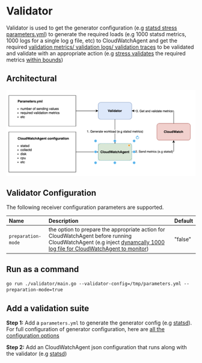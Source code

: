 # Validator

Validator is used to get the generator configuration (e.g [statsd stress parameters.yml](https://github.com/aws/amazon-cloudwatch-agent-test/blob/2c859b71d067e482985b9c57ca2d2617de8a7795/test/stress/statsd/parameters.yml)) to generate the required loads (e.g 1000 statsd metrics, 1000 logs for a single log g file, etc) to CloudWatchAgent and get the required [validation metrics/ validation logs/ validation traces](https://github.com/aws/amazon-cloudwatch-agent-test/blob/2c859b71d067e482985b9c57ca2d2617de8a7795/test/stress/statsd/parameters.yml#L20-L64) to be validated and validate with an appropriate action (e.g [stress validates](https://github.com/aws/amazon-cloudwatch-agent-test/blob/2c859b71d067e482985b9c57ca2d2617de8a7795/validator/validators/validator.go#L20-L21) the required metrics [within bounds](https://github.com/aws/amazon-cloudwatch-agent-test/blob/2c859b71d067e482985b9c57ca2d2617de8a7795/validator/validators/stress/stress_validator.go#L199-L245))

## Architectural
![](Architectural.png)

## Validator Configuration

The following receiver configuration parameters are supported.

| Name                                         | Description                                                                                                                                                                                                                                                                                                                                                                                                                                                                                                                                                                                                                                                                                                                                                                                                                                                                                                           | Default                                                                                        |
|:---------------------------------------------|:----------------------------------------------------------------------------------------------------------------------------------------------------------------------------------------------------------------------------------------------------------------------------------------------------------------------------------------------------------------------------------------------------------------------------------------------------------------------------------------------------------------------------------------------------------------------------------------------------------------------------------------------------------------------------------------------------------------------------------------------------------------------------------------------------------------------------------------------------------------------------------------------------------------------|------------------------------------------------------------------------------------------------|
| `preparation-mode`                              | the option  to prepare the appropriate action for CloudWatchAgent before running CloudWatchAgent (e.g inject [dynamcally 1000 log file for CloudWatchAgent to monitor](https://github.com/aws/amazon-cloudwatch-agent-test/blob/2c859b71d067e482985b9c57ca2d2617de8a7795/validator/main.go#L69-L83))                                                                                                                                                                                                                                                                                                                                                                                                                                                                                                                            | "false"     


## Run as a command
```
go run ./validator/main.go --validator-config=/tmp/parameters.yml --preparation-mode=true
```

## Add a validation suite

**Step 1:** Add a `parameters.yml` to generate the generator config (e.g [statsd](https://github.com/aws/amazon-cloudwatch-agent-test/blob/2c859b71d067e482985b9c57ca2d2617de8a7795/test/stress/statsd/parameters.yml)). For full configuration of generator configuration, here are [all the configuration options](https://github.com/aws/amazon-cloudwatch-agent-test/blob/c1b2aee40859e46bad858b66f2042122ca46520c/validator/models/validation_config.go#L31)

**Step 2:** Add an CloudWatchAgent json configuration that runs along with the validator (e.g [statsd](https://github.com/aws/amazon-cloudwatch-agent-test/blob/2c859b71d067e482985b9c57ca2d2617de8a7795/test/stress/statsd/agent_config.json))

